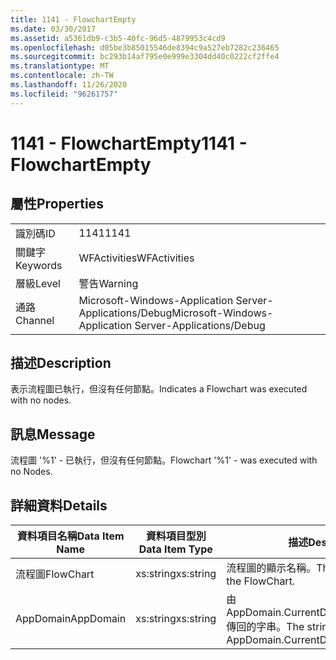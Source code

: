 ```yaml
---
title: 1141 - FlowchartEmpty
ms.date: 03/30/2017
ms.assetid: a5361db9-c3b5-40fc-96d5-4879953c4cd9
ms.openlocfilehash: d05be3b85015546de8394c9a527eb7282c236465
ms.sourcegitcommit: bc293b14af795e0e999e3304dd40c0222cf2ffe4
ms.translationtype: MT
ms.contentlocale: zh-TW
ms.lasthandoff: 11/26/2020
ms.locfileid: "96261757"
---
```

# <a name="1141---flowchartempty"></a><span data-ttu-id="063f0-102">1141 - FlowchartEmpty</span><span class="sxs-lookup"><span data-stu-id="063f0-102">1141 - FlowchartEmpty</span></span>

## <a name="properties"></a><span data-ttu-id="063f0-103">屬性</span><span class="sxs-lookup"><span data-stu-id="063f0-103">Properties</span></span>  
  
|||  
|-|-|  
|<span data-ttu-id="063f0-104">識別碼</span><span class="sxs-lookup"><span data-stu-id="063f0-104">ID</span></span>|<span data-ttu-id="063f0-105">1141</span><span class="sxs-lookup"><span data-stu-id="063f0-105">1141</span></span>|  
|<span data-ttu-id="063f0-106">關鍵字</span><span class="sxs-lookup"><span data-stu-id="063f0-106">Keywords</span></span>|<span data-ttu-id="063f0-107">WFActivities</span><span class="sxs-lookup"><span data-stu-id="063f0-107">WFActivities</span></span>|  
|<span data-ttu-id="063f0-108">層級</span><span class="sxs-lookup"><span data-stu-id="063f0-108">Level</span></span>|<span data-ttu-id="063f0-109">警告</span><span class="sxs-lookup"><span data-stu-id="063f0-109">Warning</span></span>|  
|<span data-ttu-id="063f0-110">通路</span><span class="sxs-lookup"><span data-stu-id="063f0-110">Channel</span></span>|<span data-ttu-id="063f0-111">Microsoft-Windows-Application Server-Applications/Debug</span><span class="sxs-lookup"><span data-stu-id="063f0-111">Microsoft-Windows-Application Server-Applications/Debug</span></span>|  
  
## <a name="description"></a><span data-ttu-id="063f0-112">描述</span><span class="sxs-lookup"><span data-stu-id="063f0-112">Description</span></span>  

 <span data-ttu-id="063f0-113">表示流程圖已執行，但沒有任何節點。</span><span class="sxs-lookup"><span data-stu-id="063f0-113">Indicates a Flowchart was executed with no nodes.</span></span>  
  
## <a name="message"></a><span data-ttu-id="063f0-114">訊息</span><span class="sxs-lookup"><span data-stu-id="063f0-114">Message</span></span>  

 <span data-ttu-id="063f0-115">流程圖 '%1' - 已執行，但沒有任何節點。</span><span class="sxs-lookup"><span data-stu-id="063f0-115">Flowchart '%1' - was executed with no Nodes.</span></span>  
  
## <a name="details"></a><span data-ttu-id="063f0-116">詳細資料</span><span class="sxs-lookup"><span data-stu-id="063f0-116">Details</span></span>  
  
|<span data-ttu-id="063f0-117">資料項目名稱</span><span class="sxs-lookup"><span data-stu-id="063f0-117">Data Item Name</span></span>|<span data-ttu-id="063f0-118">資料項目型別</span><span class="sxs-lookup"><span data-stu-id="063f0-118">Data Item Type</span></span>|<span data-ttu-id="063f0-119">描述</span><span class="sxs-lookup"><span data-stu-id="063f0-119">Description</span></span>|  
|--------------------|--------------------|-----------------|  
|<span data-ttu-id="063f0-120">流程圖</span><span class="sxs-lookup"><span data-stu-id="063f0-120">FlowChart</span></span>|<span data-ttu-id="063f0-121">xs:string</span><span class="sxs-lookup"><span data-stu-id="063f0-121">xs:string</span></span>|<span data-ttu-id="063f0-122">流程圖的顯示名稱。</span><span class="sxs-lookup"><span data-stu-id="063f0-122">The display name of the FlowChart.</span></span>|  
|<span data-ttu-id="063f0-123">AppDomain</span><span class="sxs-lookup"><span data-stu-id="063f0-123">AppDomain</span></span>|<span data-ttu-id="063f0-124">xs:string</span><span class="sxs-lookup"><span data-stu-id="063f0-124">xs:string</span></span>|<span data-ttu-id="063f0-125">由 AppDomain.CurrentDomain.FriendlyName 傳回的字串。</span><span class="sxs-lookup"><span data-stu-id="063f0-125">The string returned by AppDomain.CurrentDomain.FriendlyName.</span></span>|
